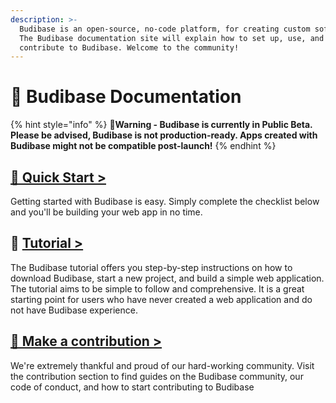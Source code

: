 ```yaml
---
description: >-
  Budibase is an open-source, no-code platform, for creating custom software.
  The Budibase documentation site will explain how to set up, use, and
  contribute to Budibase. Welcome to the community!
---
```


# 👋 Budibase Documentation

{% hint style="info" %}
**📣Warning -  Budibase is currently in Public Beta. Please be advised, Budibase is not production-ready. Apps created with Budibase might not be compatible post-launch!**
{% endhint %}

## [🌠 Quick Start &gt;](quick-start.md)

Getting started with Budibase is easy. Simply complete the checklist below and you'll be building your web app in no time.

## 📘 [**Tutorial &gt;**](tutorial/tutorial-introduction.md) 

The Budibase tutorial offers you step-by-step instructions on how to download Budibase, start a new project, and build a simple web application. The tutorial aims to be simple to follow and comprehensive. It is a great starting point for users who have never created a web application and do not have Budibase experience.

## [👐 Make a contribution &gt;](contributions/contributing-to-budibase.md)

We're extremely thankful and proud of our hard-working community. Visit the contribution section to find guides on the Budibase community, our code of conduct, and how to start contributing to Budibase

